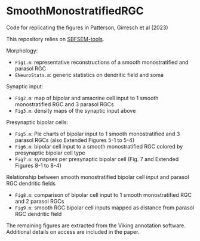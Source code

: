 # SmoothMonostratifiedRGC
Code for replicating the figures in Patterson, Girresch et al (2023)


This repository relies on [SBFSEM-tools](https://github.com/sarastokes/sbfsem-tools).

Morphology:
- `Fig1.m`: representative reconstructions of a smooth monostratified and parasol RGC
- `ENeuroStats.m`: generic statistics on dendritic field and soma

Synaptic input:
- `Fig2.m`: map of bipolar and amacrine cell input to 1 smooth monostratified RGC and 3 parasol RGCs
- `Fig3.m`: density maps of the synaptic input above

Presynaptic bipolar cells:
- `Fig5.m`: Pie charts of bipolar input to 1 smooth monostratified and 3 parasol RGCs (also Extended Figures 5-1 to 5-4)
- `Fig6.m`: bipolar cell input to a smooth monostratified RGC colored by presynaptic bipolar cell type
- `Fig7.m`: synapses per presynaptic bipolar cell (Fig. 7 and Extended Figures 8-1 to 8-4)

Relationship between smooth monostratified bipolar cell input and parasol RGC dendritic fields
- `Fig8.m`: comparison of bipolar cell input to 1 smooth monostratified RGC and 2 parasol RGCs
- `Fig9.m`: smooth RGC bipolar cell inputs mapped as distance from parasol RGC dendritic field

The remaining figures are extracted from the Viking annotation software. Additional details on access are included in the paper.